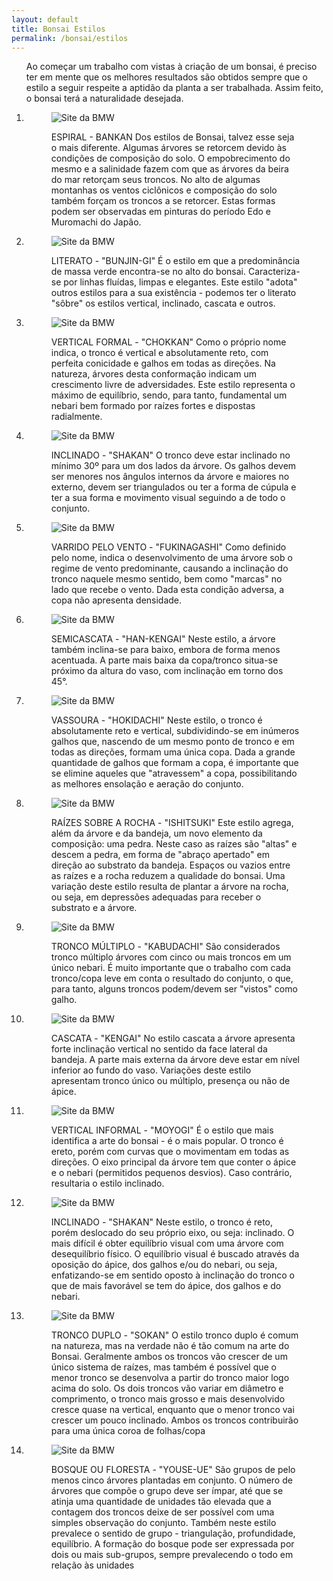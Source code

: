 ```yaml
---
layout: default
title: Bonsai Estilos
permalink: /bonsai/estilos
---
```

<main class="main">
    <div class="container">
        <ol class="portfolio">
        <p>Ao começar um trabalho com vistas à criação de um bonsai, é preciso ter em mente que os melhores resultados são obtidos sempre que o estilo a seguir respeite a aptidão da planta a ser trabalhada. Assim feito, o bonsai terá a naturalidade desejada.
        </p>
            <li>
            <figure>
            <img class="foto-flex estilos" src="../assets/images/estilos/estilo-bankan.png" alt="Site da BMW">
<!--            <img class="foto-flex" src="../assets/images/workshops/china-001.jpg" alt="Site da BMW">-->
            <p>ESPIRAL - BANKAN
            Dos estilos de Bonsai, talvez esse seja o mais diferente. Algumas árvores se retorcem devido às condições de composição do solo. O empobrecimento do mesmo e a salinidade fazem com que as árvores da beira do mar retorçam seus troncos. No alto de algumas montanhas os ventos ciclônicos e composição do solo também  forçam os troncos a se retorcer. Estas formas podem ser observadas em pinturas do período Edo e Muromachi do Japão.</p>
            </figure>
            </li>
            <li>
            <figure>
            <img class="foto-flex estilos" src="../assets/images/estilos/estilo-bunjin.png" alt="Site da BMW">
            <p>LITERATO - "BUNJIN-GI"
            É o estilo em que a predominância de massa verde encontra-se no alto do bonsai. Caracteriza-se por linhas fluídas, limpas e elegantes. Este estilo "adota" outros estilos para a sua existência - podemos ter o literato "sôbre" os estilos vertical, inclinado, cascata e outros. </p>
            </figure>
            </li>
            <li>
            <figure>
            <img class="foto-fle estilos" src="../assets/images/estilos/estilo-chokkan.png" alt="Site da BMW">
            <p>VERTICAL FORMAL - "CHOKKAN"
            Como o próprio nome indica, o tronco é vertical e absolutamente reto, com perfeita conicidade e galhos em todas as direções. Na natureza, árvores desta conformação indicam um crescimento livre de adversidades. Este estilo representa o máximo de equilíbrio, sendo, para tanto, fundamental um nebari bem formado por raízes fortes e dispostas radialmente.
            </p>
            </figure>
            </li>
            <li>
            <figure>
            <img class="foto-flex estilos" src="../assets/images/estilos/estilo-chu-shakan.png" alt="Site da BMW">
            <p>INCLINADO - "SHAKAN"
            O tronco deve estar inclinado no mínimo 30º para um dos lados da árvore. Os galhos devem ser menores nos ângulos internos da árvore e maiores no externo, devem ser triangulados ou ter a forma de cúpula e ter a sua forma e movimento visual seguindo a de todo o conjunto.</p>
            </figure>
            </li>
            <li>
            <figure>
            <img class="foto-flex estilos" src="../assets/images/estilos/estilo-fukinagashi.png" alt="Site da BMW">
            <p>VARRIDO PELO VENTO - "FUKINAGASHI"
            Como definido pelo nome, indica o desenvolvimento de uma árvore sob o regime de vento predominante, causando a inclinação do tronco naquele mesmo sentido, bem como "marcas" no lado que recebe o vento. Dada esta condição adversa, a copa não apresenta densidade. </p>
            </figure>
            </li>
            <li>
            <figure>
            <img class="foto-fle estilos" src="../assets/images/estilos/estilo-han-kengai.png" alt="Site da BMW">
            <p>SEMICASCATA - "HAN-KENGAI"
            Neste estilo, a árvore também inclina-se para baixo, embora de forma menos acentuada. A parte mais baixa da copa/tronco situa-se próximo da altura do vaso, com inclinação em torno dos 45°.</p>
            </figure>
            </li>
            <li>
            <figure>
            <img class="foto-flex estilos" src="../assets/images/estilos/estilo-hokidachi.png" alt="Site da BMW">
            <p>VASSOURA - "HOKIDACHI"
            Neste estilo, o tronco é absolutamente reto e vertical, subdividindo-se em inúmeros galhos que, nascendo de um mesmo ponto de tronco e em todas as direções, formam uma única copa. Dada a grande quantidade de galhos que formam a copa, é importante que se elimine aqueles que "atravessem" a copa, possibilitando as melhores ensolação e aeração do conjunto. </p>
            </figure>
            </li>
            <li>
            <figure>
            <img class="foto-flex estilos" src="../assets/images/estilos/estilo-ishisuki.png" alt="Site da BMW">
            <p>RAÍZES SOBRE A ROCHA - "ISHITSUKI"
            Este estilo agrega, além da árvore e da bandeja, um novo elemento da composição: uma pedra. Neste caso as raízes são "altas" e descem a pedra, em forma de "abraço apertado" em direção ao substrato da bandeja. Espaços ou vazios entre as raízes e a rocha reduzem a qualidade do bonsai. Uma variação deste estilo resulta de plantar a árvore na rocha, ou seja, em depressões adequadas para receber o substrato e a árvore. </p>
            </figure>
            </li>
            <li>
            <figure>
            <img class="foto-flex estilos" src="../assets/images/estilos/estilo-kabudachi.png" alt="Site da BMW">
            <p>TRONCO MÚLTIPLO - "KABUDACHI"
            São considerados tronco múltiplo árvores com cinco ou mais troncos em um único nebari. É muito importante que o trabalho com cada tronco/copa leve em conta o resultado do conjunto, o que, para tanto, alguns troncos podem/devem ser "vistos" como galho. </p>
            </figure>
            </li>
            <li>
            <figure>
            <img class="foto-flex estilos" src="../assets/images/estilos/estilo-kengai.png" alt="Site da BMW">
            <p>CASCATA - "KENGAI"
            No estilo cascata a árvore apresenta forte inclinação vertical no sentido da face lateral da bandeja. A parte mais externa da árvore deve estar em nível inferior ao fundo do vaso. Variações deste estilo apresentam tronco único ou múltiplo, presença ou não de ápice. </p>
            </figure>
            </li>
            <li>
            <figure>
            <img class="foto-flex estilos" src="../assets/images/estilos/estilo-moyogi.png" alt="Site da BMW">
            <p>VERTICAL INFORMAL - "MOYOGI"
            É o estilo que mais identifica a arte do bonsai - é o mais popular. O tronco é ereto, porém com curvas que o movimentam em todas as direções. O eixo principal da árvore tem que conter o ápice e o nebari (permitidos pequenos desvios). Caso contrário, resultaria o estilo inclinado. </p>
            </figure>
            </li>
            <li>
            <figure>
            <img class="foto-flex estilos" src="../assets/images/estilos/estilo-shakan.png" alt="Site da BMW">
            <p>INCLINADO - "SHAKAN"
            Neste estilo, o tronco é reto, porém deslocado do seu próprio eixo, ou seja: inclinado. O mais difícil é obter equilíbrio visual com uma árvore com desequilíbrio físico. O equilíbrio visual é buscado através da oposição do ápice, dos galhos e/ou do nebari, ou seja, enfatizando-se em sentido oposto à inclinação do tronco o que de mais favorável se tem do ápice, dos galhos e do nebari. </p>
            </figure>
            </li>
            <li>
            <figure>
            <img class="foto-flex estilos" src="../assets/images/estilos/estilo-sokan.png" alt="Site da BMW">
            <p>TRONCO DUPLO - "SOKAN"
            O estilo tronco duplo é comum na natureza, mas na verdade não é tão comum na arte do Bonsai. Geralmente ambos os troncos vão crescer de um único sistema de raízes, mas também é possível que o menor tronco se desenvolva a partir do tronco maior logo acima do solo. Os dois troncos vão variar em diâmetro e comprimento, o tronco mais grosso e mais desenvolvido cresce quase na vertical, enquanto que o menor tronco vai crescer um pouco inclinado. Ambos os troncos contribuirão para uma única coroa de folhas/copa</p>
            </figure>
            </li>
            <li>
            <figure>
            <img class="foto-flex estilos" src="../assets/images/estilos/estilo-yose-uye.png" alt="Site da BMW">
            <p>BOSQUE OU FLORESTA - "YOUSE-UE"
            São grupos de pelo menos cinco árvores plantadas em conjunto. O número de árvores que compõe o grupo deve ser ímpar, até que se atinja uma quantidade de unidades tão elevada que a contagem dos troncos deixe de ser possível com uma simples observação do conjunto. Também neste estilo prevalece o sentido de grupo - triangulação, profundidade, equilíbrio. A formação do bosque pode ser expressada por dois ou mais sub-grupos, sempre prevalecendo o todo em relação às unidades</p>
            </figure>
            </li>
        </ol>
    </div>
</main>
